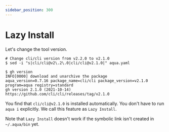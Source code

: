 ```yaml
---
sidebar_position: 300
---
```


# Lazy Install

Let's change the tool version.

```console
# Change cli/cli version from v2.2.0 to v2.1.0
$ sed -i "s|cli/cli@v2\.2\.0|cli/cli@v2.1.0|" aqua.yaml

$ gh version
INFO[0000] download and unarchive the package            aqua_version=0.7.16 package_name=cli/cli package_version=v2.1.0 program=aqua registry=standard
gh version 2.1.0 (2021-10-14)
https://github.com/cli/cli/releases/tag/v2.1.0
```

You find that `cli/cli@v2.1.0` is installed automatically.
You don't have to run `aqua i` explicitly.
We call this feature as `Lazy Install`.

Note that `Lazy Install` doesn't work if the symbolic link isn't created in `~/.aqua/bin` yet.
